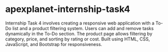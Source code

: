 # apexplanet-internship-task4
Internship Task 4 involves creating a responsive web application with a To-Do list and a product filtering system. Users can add and remove tasks dynamically in the To-Do section. The product page allows filtering by category, price, and sorting by rating or cost. Built using HTML, CSS, JavaScript, and Bootstrap for responsiveness.
